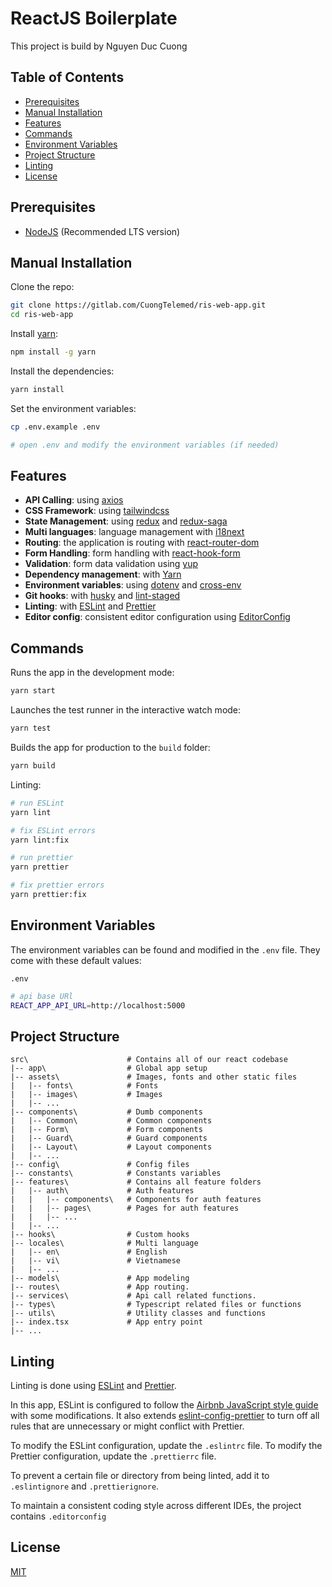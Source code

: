 # ReactJS Boilerplate

This project is build by Nguyen Duc Cuong

## Table of Contents

- [Prerequisites](#prerequisites)
- [Manual Installation](#manual-installation)
- [Features](#features)
- [Commands](#commands)
- [Environment Variables](#environment-variables)
- [Project Structure](#project-structure)
- [Linting](#linting)
- [License](#license)

## Prerequisites

- [NodeJS](https://nodejs.org/en) (Recommended LTS version)

## Manual Installation

Clone the repo:

```bash
git clone https://gitlab.com/CuongTelemed/ris-web-app.git
cd ris-web-app
```

Install [yarn](https://yarnpkg.com):

```bash
npm install -g yarn
```

Install the dependencies:

```bash
yarn install
```

Set the environment variables:

```bash
cp .env.example .env

# open .env and modify the environment variables (if needed)
```

## Features

- **API Calling**: using [axios](https://github.com/axios/axios)
- **CSS Framework**: using [tailwindcss](https://tailwindcss.com/)
- **State Management**: using [redux](https://redux.js.org/) and [redux-saga](https://redux-saga.js.org/)
- **Multi languages**: language management with [i18next](https://www.i18next.com/)
- **Routing**: the application is routing with [react-router-dom](https://reactrouter.com/)
- **Form Handling**: form handling with [react-hook-form](https://react-hook-form.com/)
- **Validation**: form data validation using [yup](https://github.com/jquense/yup)
- **Dependency management**: with [Yarn](https://yarnpkg.com)
- **Environment variables**: using [dotenv](https://github.com/motdotla/dotenv) and [cross-env](https://github.com/kentcdodds/cross-env#readme)
- **Git hooks**: with [husky](https://github.com/typicode/husky) and [lint-staged](https://github.com/okonet/lint-staged)
- **Linting**: with [ESLint](https://eslint.org) and [Prettier](https://prettier.io)
- **Editor config**: consistent editor configuration using [EditorConfig](https://editorconfig.org)

## Commands

Runs the app in the development mode:

```bash
yarn start
```

Launches the test runner in the interactive watch mode:

```bash
yarn test
```

Builds the app for production to the `build` folder:

```bash
yarn build
```

Linting:

```bash
# run ESLint
yarn lint

# fix ESLint errors
yarn lint:fix

# run prettier
yarn prettier

# fix prettier errors
yarn prettier:fix
```

## Environment Variables

The environment variables can be found and modified in the `.env` file. They come with these default values:

`.env`

```bash
# api base URl
REACT_APP_API_URL=http://localhost:5000
```

## Project Structure

```
src\                      # Contains all of our react codebase
|-- app\                  # Global app setup
|-- assets\               # Images, fonts and other static files
|   |-- fonts\            # Fonts
|   |-- images\           # Images
|   |-- ...
|-- components\           # Dumb components
|   |-- Common\           # Common components
|   |-- Form\             # Form components
|   |-- Guard\            # Guard components
|   |-- Layout\           # Layout components
|   |-- ...
|-- config\               # Config files
|-- constants\            # Constants variables
|-- features\             # Contains all feature folders
|   |-- auth\             # Auth features
|   |   |-- components\   # Components for auth features
|   |   |-- pages\        # Pages for auth features
|   |   |-- ...
|   |-- ...
|-- hooks\                # Custom hooks
|-- locales\              # Multi language
|   |-- en\               # English
|   |-- vi\               # Vietnamese
|   |-- ...
|-- models\               # App modeling
|-- routes\               # App routing.
|-- services\             # Api call related functions.
|-- types\                # Typescript related files or functions
|-- utils\                # Utility classes and functions
|-- index.tsx             # App entry point
|-- ...
```

## Linting

Linting is done using [ESLint](https://eslint.org/) and [Prettier](https://prettier.io).

In this app, ESLint is configured to follow the [Airbnb JavaScript style guide](https://github.com/airbnb/javascript/tree/master/packages/eslint-config-airbnb-base) with some modifications. It also extends [eslint-config-prettier](https://github.com/prettier/eslint-config-prettier) to turn off all rules that are unnecessary or might conflict with Prettier.

To modify the ESLint configuration, update the `.eslintrc` file. To modify the Prettier configuration, update the `.prettierrc` file.

To prevent a certain file or directory from being linted, add it to `.eslintignore` and `.prettierignore`.

To maintain a consistent coding style across different IDEs, the project contains `.editorconfig`

## License

[MIT](LICENSE)
